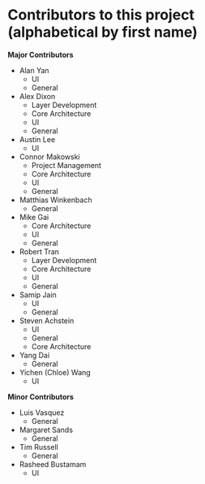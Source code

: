 # Contributors to this project (alphabetical by first name)

**Major Contributors**
- Alan Yan
  - UI
  - General
- Alex Dixon
  - Layer Development
  - Core Architecture
  - UI
  - General
- Austin Lee
  - UI
- Connor Makowski
  - Project Management
  - Core Architecture
  - UI
  - General
- Matthias Winkenbach
  - General
- Mike Gai
  - Core Architecture
  - UI
  - General
- Robert Tran
  - Layer Development
  - Core Architecture
  - UI
  - General
- Samip Jain
  - UI
  - General
- Steven Achstein
  - UI
  - General
  - Core Architecture
- Yang Dai
  - General
- Yichen (Chloe) Wang
  - UI

**Minor Contributors**
- Luis Vasquez
  - General
- Margaret Sands
  - General
- Tim Russell
  - General
- Rasheed Bustamam
  - UI
